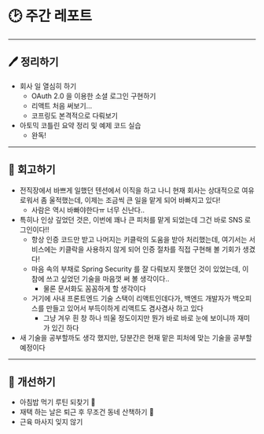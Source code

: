 # 🕑 주간 레포트

---

## 🖊 정리하기

- 회사 일 열심히 하기
  - OAuth 2.0 을 이용한 소셜 로그인 구현하기
  - 리액트 처음 써보기…
  - 코프링도 본격적으로 다뤄보기
- 아토믹 코틀린 요약 정리 및 예제 코드 실습
  - 완독!

---

## 💭 회고하기

- 전직장에서 바쁘게 일했던 텐션에서 이직을 하고 나니 현재 회사는 상대적으로 여유로워서 좀 울적했는데, 이제는 조금씩 큰 일을 맡게 되어 바빠지고 있다!
  - 사람은 역시 바빠야한다ㅠ 너무 신난다..
- 특히나 인상 깊었던 것은, 이번에 꽤나 큰 피처를 맡게 되었는데 그건 바로 SNS 로그인이다!!
  - 항상 인증 코드만 받고 나머지는 키클락의 도움을 받아 처리했는데, 여기서는 서비스에는 키클락을 사용하지 않게 되어 인증 절차를 직접 구현해 볼 기회가 생겼다!
  - 마음 속의 부채로 Spring Security 를 잘 다뤄보지 못했던 것이 있었는데, 이 참에 쓰고 싶었던 기술을 마음껏 써 볼 생각이다..
    - 물론 문서화도 꼼꼼하게 할 생각이다
  - 거기에 사내 프론트엔드 기술 스택이 리액트인데다가, 백엔드 개발자가 백오피스를 만들고 있어서 부득이하게 리액트도 겸사겸사 하고 있다
    - 그냥 겨우 흰 창 하나 띄울 정도이지만 뭔가 바로 바로 눈에 보이니까 재미가 있긴 하다
- 새 기술을 공부할까도 생각 했지만, 당분간은 현재 맡은 피처에 맞는 기술을 공부할 예정이다

---

## 🥊 개선하기

- 아침밥 먹기 루틴 되찾기 🙏
- 재택 하는 날은 퇴근 후 무조건 동네 산책하기 🚶
- 근육 마사지 잊지 않기

